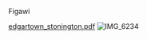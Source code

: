 Figawi


[edgartown_stonington.pdf](https://github.com/LucasFJones/LucasFJones.github.io/files/14301343/edgartown_stonington.pdf)
![IMG_6234](https://github.com/LucasFJones/LucasFJones.github.io/assets/65695212/4e3f969d-6544-41d3-b6b7-65db3a4a8e53)
